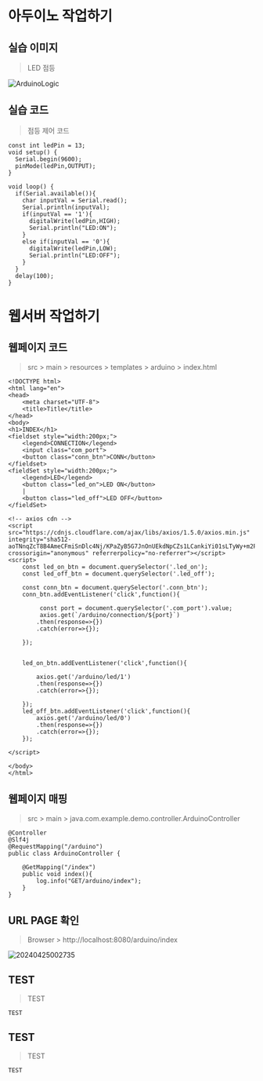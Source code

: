 # 아두이노 작업하기

실습 이미지
---
> LED 점등 <br>

![ArduinoLogic](https://github.com/MY-ALL-LECTURE/DREAM-LOAD/assets/84259104/7b8bcb72-3be7-4a6d-9a0e-f41e883bc3f7)

 
실습 코드
---
> 점등 제어 코드
```
const int ledPin = 13;
void setup() {
  Serial.begin(9600);
  pinMode(ledPin,OUTPUT);
}

void loop() {
  if(Serial.available()){
   	char inputVal = Serial.read();
    Serial.println(inputVal);
    if(inputVal == '1'){
      digitalWrite(ledPin,HIGH);
      Serial.println("LED:ON");
    }
    else if(inputVal == '0'){
      digitalWrite(ledPin,LOW);
      Serial.println("LED:OFF");
    }
  }
  delay(100);
}

```


# 웹서버 작업하기

웹페이지 코드
---
> src > main > resources > templates > arduino > index.html
```
<!DOCTYPE html>
<html lang="en">
<head>
    <meta charset="UTF-8">
    <title>Title</title>
</head>
<body>
<h1>INDEX</h1>
<fieldset style="width:200px;">
    <legend>CONNECTION</legend>
    <input class="com_port">
    <button class="conn_btn">CONN</button>
</fieldset>
<fieldSet style="width:200px;">
    <legend>LED</legend>
    <button class="led_on">LED ON</button>
    |
    <button class="led_off">LED OFF</button>
</fieldSet>

<!-- axios cdn -->
<script src="https://cdnjs.cloudflare.com/ajax/libs/axios/1.5.0/axios.min.js" integrity="sha512-aoTNnqZcT8B4AmeCFmiSnDlc4Nj/KPaZyB5G7JnOnUEkdNpCZs1LCankiYi01sLTyWy+m2P+W4XM+BuQ3Q4/Dg==" crossorigin="anonymous" referrerpolicy="no-referrer"></script>
<script>
    const led_on_btn = document.querySelector('.led_on');
    const led_off_btn = document.querySelector('.led_off');

    const conn_btn = document.querySelector('.conn_btn');
    conn_btn.addEventListener('click',function(){

         const port = document.querySelector('.com_port').value;
         axios.get(`/arduino/connection/${port}`)
        .then(response=>{})
        .catch(error=>{});

    });


    led_on_btn.addEventListener('click',function(){

        axios.get('/arduino/led/1')
        .then(response=>{})
        .catch(error=>{});

    });
    led_off_btn.addEventListener('click',function(){
        axios.get('/arduino/led/0')
        .then(response=>{})
        .catch(error=>{});
    });

</script>

</body>
</html>
```


웹페이지 매핑
---
> src > main > java.com.example.demo.controller.ArduinoController
```
@Controller
@Slf4j
@RequestMapping("/arduino")
public class ArduinoController {

    @GetMapping("/index")
    public void index(){
        log.info("GET/arduino/index");
    }
}

```

URL PAGE 확인
---
> Browser > http://localhost:8080/arduino/index <br>

![20240425002735](https://github.com/MY-ALL-LECTURE/DREAM-LOAD/assets/84259104/579be866-40a1-4cfc-9e97-e956a8697dce)





TEST
---
> TEST
```
TEST
```

TEST
---
> TEST
```
TEST
```
